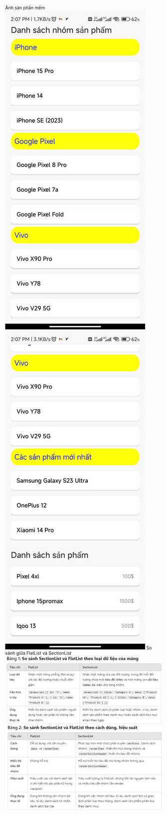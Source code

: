 Ảnh sản phần mềm
![Ảnh 1](anh2.jpg)
![Ảnh 2](anh1.jpg)
So sánh giữa FlatList và SectionList
![Ảnh so sánh kiểu dữ liệu mảng](typeDataCompare.png)
![Ảnh hiệu suất và cách dùng](performanceAndHowToUse.png)
